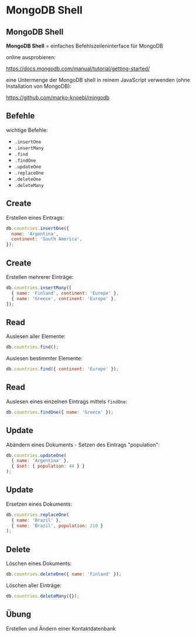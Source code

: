 # MongoDB Shell

## MongoDB Shell

**MongoDB Shell** = einfaches Befehlszeileninterface für MongoDB

online ausprobieren:

https://docs.mongodb.com/manual/tutorial/getting-started/

eine Untermenge der MongoDB shell in reinem JavaScript verwenden (ohne Installation von MongoDB):

https://github.com/marko-knoebl/mingodb

## Befehle

wichtige Befehle:

- `.insertOne`
- `.insertMany`
- `.find`
- `.findOne`
- `.updateOne`
- `.replaceOne`
- `.deleteOne`
- `.deleteMany`

## Create

Erstellen eines Eintrags:

```js
db.countries.insertOne({
  name: 'Argentina',
  continent: 'South America',
});
```

## Create

Erstellen mehrerer Einträge:

```js
db.countries.insertMany([
  { name: 'Finland', continent: 'Europe' },
  { name: 'Greece', continent: 'Europe' },
]);
```

## Read

Auslesen aller Elemente:

```js
db.countries.find();
```

Auslesen bestimmter Elemente:

```js
db.countries.find({ continent: 'Europe' });
```

## Read

Auslesen eines einzelnen Eintrags mittels `findOne`:

```js
db.countries.findOne({ name: 'Greece' });
```

## Update

Abändern eines Dokuments - Setzen des Eintrags "population":

```js
db.countries.updateOne(
  { name: 'Argentina' },
  { $set: { population: 44 } }
);
```

## Update

Ersetzen eines Dokuments:

```js
db.countries.replaceOne(
  { name: 'Brazil' },
  { name: 'Brazil', population: 210 }
);
```

## Delete

Löschen eines Dokuments:

```js
db.countries.deleteOne({ name: 'Finland' });
```

Löschen aller Einträge:

```js
db.countries.deleteMany({});
```

## Übung

Erstellen und Ändern einer Kontaktdatenbank
